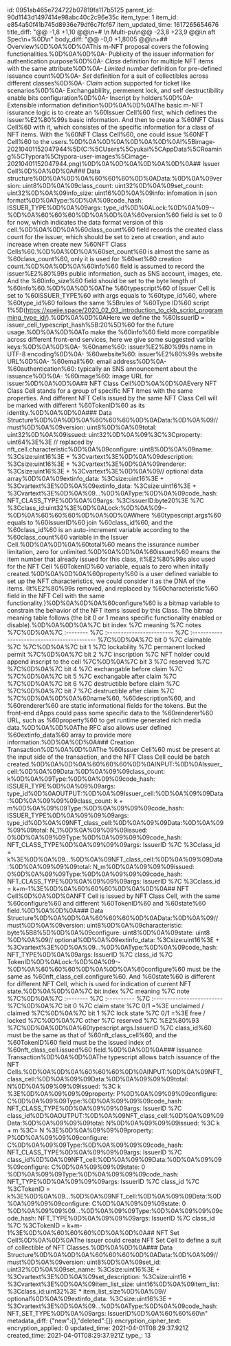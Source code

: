 id: 0951ab465e724722b07819fa117b5125
parent_id: 90d1143d1497414e98abc40c2c96e35c
item_type: 1
item_id: e854a50f41b745d8936e79df6c7fcf67
item_updated_time: 1617265654676
title_diff: "@@ -1,8 +1,10 @@\\n+# \\n Multi-pu\\n@@ -23,8 +23,9 @@\\n aft Spec\\n+%0D\\n"
body_diff: "@@ -0,0 +1,8005 @@\\n+## Overview%0D%0A%0D%0AThis m-NFT proposal covers the following functionalities.%0D%0A%0D%0A- Publicity of the issuer information for authentication purpose%0D%0A- *Class* definition for multiple NFT items with the same attribute%0D%0A- *Limited number* definition for pre-defined issuance count%0D%0A- *Set* definition for a suit of collectibles across different classes%0D%0A- *Claim* action supported for ticket like scenarios%0D%0A- Exchangablility, permenent lock, and self destructibility enable bits configuration%0D%0A- Inscript by holders%0D%0A- Extensible information definition%0D%0A%0D%0AThe basic m-NFT issurance logic is to create an %60Issuer Cell%60 first, which defines the issuer%E2%80%99s basic information. And then to create a %60NFT Class Cell%60 with it, which consistes of the specific information for a class of NFT items. With the %60NFT Class Cell%60, one could issue %60NFT Cell%60 to the users.%0D%0A%0D%0A%0D%0A%0D%0A!%5Bimage-20210401152047944%5D(C:%5CUsers%5Cyukai%5CAppData%5CRoaming%5CTypora%5Ctypora-user-images%5Cimage-20210401152047944.png)%0D%0A%0D%0A%0D%0A%0D%0A## Issuer Cell%0D%0A%0D%0A### Data structure%0D%0A%0D%0A%60%60%60%0D%0AData:%0D%0A%09version: uint8%0D%0A%09class_count: uint32%0D%0A%09set_count: uint32%0D%0A%09info_size: uint16%0D%0A%09info: infomation in json format%0D%0AType:%0D%0A%09code_hash: ISSUER_TYPE%0D%0A%09args: type_id%0D%0ALock:%0D%0A%09--%0D%0A%60%60%60%0D%0A%0D%0A%60version%60 field is set to 0 for now, which indicates the data format version of this cell.%0D%0A%0D%0A%60class_count%60 field records the created class count for the issuer, which should be set to zero at creation, and auto increase when create new %60NFT Class Cells%60.%0D%0A%0D%0A%60set_count%60 is almost the same as %60class_count%60, only it is used for %60set%60 creation count.%0D%0A%0D%0A%60info%60 field is assumed to record the issuer%E2%80%99s public information, such as SNS account, images, etc. And the %60info_size%60 field should be set to the byte length of %60info%60.%0D%0A%0D%0AThe %60typescript%60 of Issuer Cell is set to %60ISSUER_TYPE%60 with args equals to %60type_id%60, where %60type_id%60 follows the same %5Brules of %60Type ID%60 script 1%5D(https://xuejie.space/2020_02_03_introduction_to_ckb_script_programming_type_id/).%0D%0A%0D%0AHere we define the %60IssuerID = issuer_cell_typescript_hash%5B:20%5D%60 for the future usage.%0D%0A%0D%0ATo make the %60info%60 field more compatible across different front-end services, here we give some suggested varible keys:%0D%0A%0D%0A- %60name%60: issuer%E2%80%99s name in UTF-8 encoding%0D%0A- %60website%60: issuer%E2%80%99s website URL%0D%0A- %60email%60: email address%0D%0A- %60authentication%60: typically an SNS announcement about the issuance%0D%0A- %60image%60: image URL for issuer%0D%0A%0D%0A## NFT Class Cell%0D%0A%0D%0AEvery NFT Class Cell stands for a group of specific NFT itmes with the same properties. And different NFT Cells issued by the same NFT Class Cell will be marked with different %60TokenID%60 as its identity.%0D%0A%0D%0A### Data Structure%0D%0A%0D%0A%60%60%60%0D%0AData:%0D%0A%09// must%0D%0A%09version: uint8%0D%0A%09total: uint32%0D%0A%09issued: uint32%0D%0A%09%3C%3Cproperty: uint64%3E%3E // replaced by nft_cell.characteristic%0D%0A%09configure: uint8%0D%0A%09name: %3Csize:uint16%3E + %3Cvartext%3E%0D%0A%09description: %3Csize:uint16%3E + %3Cvartext%3E%0D%0A%09renderer: %3Csize:uint16%3E + %3Cvartext%3E%0D%0A%09// optional data array%0D%0A%09extinfo_data: %3Csize:uint16%3E + %3Cvartext%3E%0D%0A%09extinfo_data: %3Csize:uint16%3E + %3Cvartext%3E%0D%0A%09...%0D%0AType:%0D%0A%09code_hash: NFT_CLASS_TYPE%0D%0A%09args:  %3CIssuerID:byte20%3E %7C %3Cclass_id:uint32%3E%0D%0ALock:%0D%0A%09--%0D%0A%60%60%60%0D%0A%0D%0AWhere %60typescript.args%60 equals to %60IssuerID%60 join %60class_id%60, and the %60class_id%60 is an auto-increment variable according to the %60class_count%60 variable in the Issuer Cell.%0D%0A%0D%0A%60total%60 means the issurance number limitation, zero for unlimited.%0D%0A%0D%0A%60issued%60 means the item number that already issued for this class, it%E2%80%99s also used for the NFT Cell %60TokenID%60 variable, equals to zero when initally created.%0D%0A%0D%0A%60property%60 is a user defined variable to set up the NFT characteristics, we could consider it as the DNA of the items. (It%E2%80%99s removed, and replaced by %60characteristic%60 field in the NFT Cell with the same functionality.)%0D%0A%0D%0A%60configure%60 is a bitmap variable to constrain the behavior of the NFT items issued by this Class. The bitmap meaning table follows (the bit 0 or 1 means specific functionality enabled or disable).%0D%0A%0D%0A%7C bit index %7C meaning                   %7C notes                                        %7C%0D%0A%7C :-------- %7C :------------------------ %7C :------------------------------------------- %7C%0D%0A%7C bit 0     %7C claimable                 %7C                                              %7C%0D%0A%7C bit 1     %7C lockability               %7C permanent locked permit                      %7C%0D%0A%7C bit 2     %7C inscription               %7C NFT holder could append inscript to the cell %7C%0D%0A%7C bit 3     %7C reserved                  %7C                                              %7C%0D%0A%7C bit 4     %7C exchangable before claim  %7C                                              %7C%0D%0A%7C bit 5     %7C exchangable after claim   %7C                                              %7C%0D%0A%7C bit 6     %7C destructible before claim %7C                                              %7C%0D%0A%7C bit 7     %7C destructible after claim  %7C                                              %7C%0D%0A%0D%0A%60name%60, %60description%60, and %60renderer%60 are static informational fields for the tokens. But the front-end dApps could pass some specific data to the %60renderer%60 URL, such as %60property%60 to get runtime generated rich media data.%0D%0A%0D%0AThe RFC also allows user defined %60extinfo_data%60 array to provide more information.%0D%0A%0D%0A### Creation Transaction%0D%0A%0D%0AThe %60Issuer Cell%60 must be present at the input side of the transaction, and the NFT Class Cell could be batch created.%0D%0A%0D%0A%60%60%60%0D%0AINPUT:%0D%0AIssuer_cell:%0D%0A%09Data:%0D%0A%09%09class_count: k%0D%0A%09Type:%0D%0A%09%09code_hash: ISSUER_TYPE%0D%0A%09%09args: type_id%0D%0AOUTPUT:%0D%0A%09Issuer_cell:%0D%0A%09%09Data:%0D%0A%09%09%09class_count: k + m%0D%0A%09%09Type:%0D%0A%09%09%09code_hash: ISSUER_TYPE%0D%0A%09%09%09args: type_id%0D%0A%09NFT_class_cell:%0D%0A%09%09Data:%0D%0A%09%09%09total: N_1%0D%0A%09%09%09issued: 0%0D%0A%09%09Type:%0D%0A%09%09%09code_hash: NFT_CLASS_TYPE%0D%0A%09%09%09args: IssuerID %7C %3Cclass_id = k%3E%0D%0A%09...%0D%0A%09NFT_class_cell:%0D%0A%09%09Data:%0D%0A%09%09%09total: N_m%0D%0A%09%09%09issued: 0%0D%0A%09%09Type:%0D%0A%09%09%09code_hash: NFT_CLASS_TYPE%0D%0A%09%09%09args: IssuerID %7C %3Cclass_id = k+m-1%3E%0D%0A%60%60%60%0D%0A%0D%0A## NFT Cell%0D%0A%0D%0ANFT Cell is issued by NFT Class Cell, with the same %60configure%60 and different %60TokenID%60 and %60state%60 field.%0D%0A%0D%0A### Data Structure%0D%0A%0D%0A%60%60%60%0D%0AData:%0D%0A%09// must%0D%0A%09version: uint8%0D%0A%09characteristic: byte%5B8%5D%0D%0A%09configure: uint8%0D%0A%09state: uint8 %0D%0A%09// optional%0D%0A%09extinfo_data: %3Csize:uint16%3E + %3Cvartext%3E%0D%0A%09...%0D%0AType:%0D%0A%09code_hash: NFT_TYPE%0D%0A%09args: IssuerID %7C class_id %7C TokenID%0D%0ALock:%0D%0A%09--%0D%0A%60%60%60%0D%0A%0D%0A%60configure%60 must be the same as %60nft_class_cell.configure%60. And %60state%60 is different for different NFT Cell, which is used for indication of current NFT state.%0D%0A%0D%0A%7C bit index %7C meaning     %7C note                       %7C%0D%0A%7C :-------- %7C :---------- %7C :------------------------- %7C%0D%0A%7C bit 0     %7C claim state %7C 0/1 =%3E unclaimed / claimed %7C%0D%0A%7C bit 1     %7C lock state  %7C 0/1 =%3E free / locked       %7C%0D%0A%7C other     %7C reserved    %7C %E2%80%93                          %7C%0D%0A%0D%0A%60typescript.args.IssuerID %7C class_id%60 must be the same as that of %60nft_class_cell%60, and the %60TokenID%60 field must be the issued index of %60nft_class_cell.issued%60 field.%0D%0A%0D%0A### Issuance Transaction%0D%0A%0D%0AThe typescript allows batch issuance of the NFT Cells.%0D%0A%0D%0A%60%60%60%0D%0AINPUT:%0D%0A%09NFT_class_cell:%0D%0A%09%09Data:%0D%0A%09%09%09total: N%0D%0A%09%09%09issued: %3C k %3E%0D%0A%09%09%09property: P%0D%0A%09%09%09configure: C%0D%0A%09%09Type:%0D%0A%09%09%09code_hash: NFT_CLASS_TYPE%0D%0A%09%09%09args: IssuerID %7C class_id%0D%0AOUTPUT:%0D%0A%09NFT_class_cell:%0D%0A%09%09Data:%0D%0A%09%09%09total: N%0D%0A%09%09%09issued: %3C k + m %3C= N %3E%0D%0A%09%09%09property: P%0D%0A%09%09%09configure: C%0D%0A%09%09Type:%0D%0A%09%09%09code_hash: NFT_CLASS_TYPE%0D%0A%09%09%09args: IssuerID %7C class_id%0D%0A%09NFT_cell:%0D%0A%09%09Data:%0D%0A%09%09%09configure: C%0D%0A%09%09%09state: 0 %0D%0A%09%09Type:%0D%0A%09%09%09code_hash: NFT_TYPE%0D%0A%09%09%09args: IssuerID %7C class_id %7C %3CTokenID = k%3E%0D%0A%09...%0D%0A%09NFT_cell:%0D%0A%09%09Data:%0D%0A%09%09%09configure: C%0D%0A%09%09%09state: 0 %0D%0A%09%09%09...%0D%0A%09%09Type:%0D%0A%09%09%09code_hash: NFT_TYPE%0D%0A%09%09%09args: IssuerID %7C class_id %7C %3CTokenID = k+m-1%3E%0D%0A%60%60%60%0D%0A%0D%0A## NFT Set Cell%0D%0A%0D%0AThe issuer could create NFT Set Cell to define a suit of collectible of NFT Classes.%0D%0A%0D%0A### Data Structure%0D%0A%0D%0A%60%60%60%0D%0AData:%0D%0A%09// must%0D%0A%09version: uint8%0D%0A%09set_id: uint32%0D%0A%09set_name: %3Csize:uint16%3E + %3Cvartext%3E%0D%0A%09set_description: %3Csize:uint16 + %3Cvartext%3E%0D%0A%09item_list_size: uint16%0D%0A%09item_list: %3Cclass_id:uint32%3E * item_list_size%0D%0A%09// optional%0D%0A%09extinfo_data: %3Csize:uint16%3E + %3Cvartext%3E%0D%0A%09...%0D%0AType:%0D%0A%09code_hash: NFT_SET_TYPE%0D%0A%09args: IssuerID%0D%0A%60%60%60\\n"
metadata_diff: {"new":{},"deleted":[]}
encryption_cipher_text: 
encryption_applied: 0
updated_time: 2021-04-01T08:29:37.921Z
created_time: 2021-04-01T08:29:37.921Z
type_: 13